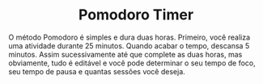 <h1 align="center"> Pomodoro Timer  </h1>

O método Pomodoro é simples e dura duas horas. Primeiro, você realiza uma atividade durante 25 minutos. Quando acabar o tempo, descansa 5 minutos. Assim sucessivamente até que complete as duas horas, mas obviamente, tudo é editável e você pode determinar o seu tempo de foco, seu tempo de pausa e quantas sessões você deseja.




